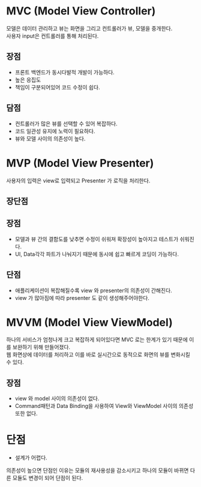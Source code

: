 # MVC (Model View Controller)
모델은 데이터 관리하고 뷰는 화면을 그리고 컨트롤러가 뷰, 모델을 중개한다.        
사용자 input은 컨트롤러를 통해 처리된다.       
## 장점
- 프론트 백엔드가 동시다발적 개발이 가능하다.
- 높은 응집도
- 책임이 구분되어있어 코드 수정이 쉽다.
## 담점
- 컨트롤러가 많은 뷰를 선택할 수 있어 복잡하다.
- 코드 일관성 유지에 노력이 필요하다.
- 뷰와 모델 사이의 의존성이 높다.
# MVP (Model View Presenter)
사용자의 입력은 view로 입력되고 Presenter 가 로직을 처리한다.           
## 장단점
## 장점
- 모델과 뷰 간의 결함도를 낮추면 수정이 쉬워져 확장성이 높아지고 테스트가 쉬워진다.
- UI, Data각각 파트가 나눠지기 때문에 동시에 쉽고 빠르게 코딩이 가능하다.
## 단점
- 애플리케이션이 복잡해질수록 view 와 presenter의 의존성이 간해진다.
- view 가 많아짐에 따라 presenter 도 같이 생성해주어야한다.
# MVVM (Model View ViewModel)
하나의 서비스가 엄청나게 크고 복잡하게 되어있다면 MVC 로는 한계가 있기 때문에 이를 보완하기 위해 만들어졌다.             
웹 화면상에 데이터를 처리하고 이를 바로 실시간으로 동적으로 화면의 뷰를 변화시킬 수 있다.            
## 장점
- view 와 model 사이의 의존성이 없다.
- Command패턴과 Data Binding을 사용하여 View와 ViewModel 사이의 의존성 또한 없다.
# 단점
- 설계가 어렵다.

의존성이 높으면 단점인 이유는 모듈의 재사용성을 감소시키고 하나의 모듈이 바뀌면 다른 모듈도 변경이 되어 단점이 된다.

